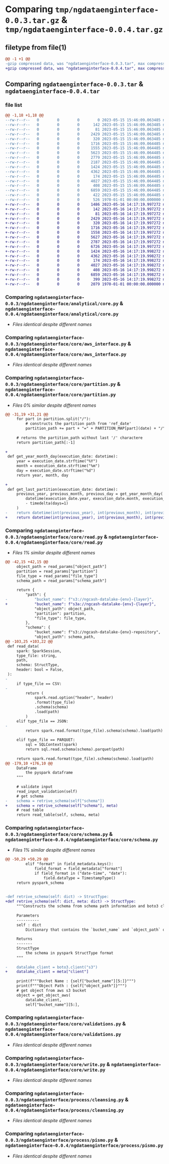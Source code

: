# Comparing `tmp/ngdataenginterface-0.0.3.tar.gz` & `tmp/ngdataenginterface-0.0.4.tar.gz`

## filetype from file(1)

```diff
@@ -1 +1 @@
-gzip compressed data, was "ngdataenginterface-0.0.3.tar", max compression
+gzip compressed data, was "ngdataenginterface-0.0.4.tar", max compression
```

## Comparing `ngdataenginterface-0.0.3.tar` & `ngdataenginterface-0.0.4.tar`

### file list

```diff
@@ -1,18 +1,18 @@
--rw-r--r--   0        0        0        0 2023-05-15 15:46:09.063485 ngdataenginterface-0.0.3/README.md
--rw-r--r--   0        0        0      142 2023-05-15 15:46:09.063485 ngdataenginterface-0.0.3/ngdataenginterface/__init__.py
--rw-r--r--   0        0        0       81 2023-05-15 15:46:09.063485 ngdataenginterface-0.0.3/ngdataenginterface/analytical/__init__.py
--rw-r--r--   0        0        0     2429 2023-05-15 15:46:09.063485 ngdataenginterface-0.0.3/ngdataenginterface/analytical/core.py
--rw-r--r--   0        0        0      320 2023-05-15 15:46:09.063485 ngdataenginterface-0.0.3/ngdataenginterface/core/__init__.py
--rw-r--r--   0        0        0     1716 2023-05-15 15:46:09.064485 ngdataenginterface-0.0.3/ngdataenginterface/core/aws_interface.py
--rw-r--r--   0        0        0     1555 2023-05-15 15:46:09.064485 ngdataenginterface-0.0.3/ngdataenginterface/core/partition.py
--rw-r--r--   0        0        0     5623 2023-05-15 15:46:09.064485 ngdataenginterface-0.0.3/ngdataenginterface/core/read.py
--rw-r--r--   0        0        0     2779 2023-05-15 15:46:09.064485 ngdataenginterface-0.0.3/ngdataenginterface/core/schema.py
--rw-r--r--   0        0        0     2187 2023-05-15 15:46:09.064485 ngdataenginterface-0.0.3/ngdataenginterface/core/utils_emr.py
--rw-r--r--   0        0        0     1424 2023-05-15 15:46:09.064485 ngdataenginterface-0.0.3/ngdataenginterface/core/validations.py
--rw-r--r--   0        0        0     4362 2023-05-15 15:46:09.064485 ngdataenginterface-0.0.3/ngdataenginterface/core/write.py
--rw-r--r--   0        0        0      174 2023-05-15 15:46:09.064485 ngdataenginterface-0.0.3/ngdataenginterface/process/__init__.py
--rw-r--r--   0        0        0     4027 2023-05-15 15:46:09.064485 ngdataenginterface-0.0.3/ngdataenginterface/process/cleansing.py
--rw-r--r--   0        0        0      408 2023-05-15 15:46:09.064485 ngdataenginterface-0.0.3/ngdataenginterface/process/export_redshift.py
--rw-r--r--   0        0        0     6859 2023-05-15 15:46:09.064485 ngdataenginterface-0.0.3/ngdataenginterface/process/pismo.py
--rw-r--r--   0        0        0      422 2023-05-15 15:46:09.064485 ngdataenginterface-0.0.3/pyproject.toml
--rw-r--r--   0        0        0      526 1970-01-01 00:00:00.000000 ngdataenginterface-0.0.3/PKG-INFO
+-rw-r--r--   0        0        0     1486 2023-05-16 14:17:19.997272 ngdataenginterface-0.0.4/README.md
+-rw-r--r--   0        0        0      142 2023-05-16 14:17:19.997272 ngdataenginterface-0.0.4/ngdataenginterface/__init__.py
+-rw-r--r--   0        0        0       81 2023-05-16 14:17:19.997272 ngdataenginterface-0.0.4/ngdataenginterface/analytical/__init__.py
+-rw-r--r--   0        0        0     2429 2023-05-16 14:17:19.997272 ngdataenginterface-0.0.4/ngdataenginterface/analytical/core.py
+-rw-r--r--   0        0        0      320 2023-05-16 14:17:19.997272 ngdataenginterface-0.0.4/ngdataenginterface/core/__init__.py
+-rw-r--r--   0        0        0     1716 2023-05-16 14:17:19.997272 ngdataenginterface-0.0.4/ngdataenginterface/core/aws_interface.py
+-rw-r--r--   0        0        0     1558 2023-05-16 14:17:19.997272 ngdataenginterface-0.0.4/ngdataenginterface/core/partition.py
+-rw-r--r--   0        0        0     5627 2023-05-16 14:17:19.997272 ngdataenginterface-0.0.4/ngdataenginterface/core/read.py
+-rw-r--r--   0        0        0     2787 2023-05-16 14:17:19.997272 ngdataenginterface-0.0.4/ngdataenginterface/core/schema.py
+-rw-r--r--   0        0        0     6726 2023-05-16 14:17:19.997272 ngdataenginterface-0.0.4/ngdataenginterface/core/utils_emr.py
+-rw-r--r--   0        0        0     1424 2023-05-16 14:17:19.998272 ngdataenginterface-0.0.4/ngdataenginterface/core/validations.py
+-rw-r--r--   0        0        0     4362 2023-05-16 14:17:19.998272 ngdataenginterface-0.0.4/ngdataenginterface/core/write.py
+-rw-r--r--   0        0        0      174 2023-05-16 14:17:19.998272 ngdataenginterface-0.0.4/ngdataenginterface/process/__init__.py
+-rw-r--r--   0        0        0     4027 2023-05-16 14:17:19.998272 ngdataenginterface-0.0.4/ngdataenginterface/process/cleansing.py
+-rw-r--r--   0        0        0      408 2023-05-16 14:17:19.998272 ngdataenginterface-0.0.4/ngdataenginterface/process/export_redshift.py
+-rw-r--r--   0        0        0     6859 2023-05-16 14:17:19.998272 ngdataenginterface-0.0.4/ngdataenginterface/process/pismo.py
+-rw-r--r--   0        0        0      399 2023-05-16 14:17:19.998272 ngdataenginterface-0.0.4/pyproject.toml
+-rw-r--r--   0        0        0     2079 1970-01-01 00:00:00.000000 ngdataenginterface-0.0.4/PKG-INFO
```

### Comparing `ngdataenginterface-0.0.3/ngdataenginterface/analytical/core.py` & `ngdataenginterface-0.0.4/ngdataenginterface/analytical/core.py`

 * *Files identical despite different names*

### Comparing `ngdataenginterface-0.0.3/ngdataenginterface/core/aws_interface.py` & `ngdataenginterface-0.0.4/ngdataenginterface/core/aws_interface.py`

 * *Files identical despite different names*

### Comparing `ngdataenginterface-0.0.3/ngdataenginterface/core/partition.py` & `ngdataenginterface-0.0.4/ngdataenginterface/core/partition.py`

 * *Files 0% similar despite different names*

```diff
@@ -31,19 +31,21 @@
     for part in partition.split("/"):
         # constructs the partition path from 'ref_date'
         partition_path += part + "=" + PARTITION_MAP[part](date) + "/"
 
     # returns the partition_path without last '/' charactere
     return partition_path[:-1]
 
+
 def get_year_month_day(execution_date: datetime):
     year = execution_date.strftime("%Y")
     month = execution_date.strftime("%m")
     day = execution_date.strftime("%d")
     return year, month, day
 
+
 def get_last_partition(execution_date: datetime):
     previous_year, previous_month, previous_day = get_year_month_day(
         datetime(execution_date.year, execution_date.month, execution_date.day)
         - timedelta(days=1)
     )
-    return datetime(int(previous_year), int(previous_month), int(previous_day))
+    return datetime(int(previous_year), int(previous_month), int(previous_day))
```

### Comparing `ngdataenginterface-0.0.3/ngdataenginterface/core/read.py` & `ngdataenginterface-0.0.4/ngdataenginterface/core/read.py`

 * *Files 1% similar despite different names*

```diff
@@ -42,15 +42,15 @@
     object_path = read_params["object_path"]
     partition = read_params["partition"]
     file_type = read_params["file_type"]
     schema_path = read_params["schema_path"]
 
     return {
         "path": {
-            "bucket_name": f"s3://ngcash-datalake-{env}-{layer}",
+            "bucket_name": f"s3a://ngcash-datalake-{env}-{layer}",
             "object_path": object_path,
             "partition": partition,
             "file_type": file_type,
         },
         "schema": {
             "bucket_name": f"s3://ngcash-datalake-{env}-repository",
             "object_path": schema_path,
@@ -103,25 +103,22 @@
 def read_data(
     spark: SparkSession,
     type_file: string,
     path,
     schema: StructType,
     header: bool = False,
 ):
-
     if type_file == CSV:
-
         return (
             spark.read.option("header", header)
             .format(type_file)
             .schema(schema)
             .load(path)
         )
     elif type_file == JSON:
-
         return spark.read.format(type_file).schema(schema).load(path)
 
     elif type_file == PARQUET:
         sql = SQLContext(spark)
         return sql.read.schema(schema).parquet(path)
 
     return spark.read.format(type_file).schema(schema).load(path)
@@ -179,10 +176,10 @@
     DataFrame
         the pyspark dataframe
     """
 
     # validate input
     read_input_validation(self)
     # get schema
-    schema = retrive_schema(self["schema"])
+    schema = retrive_schema(self["schema"], meta)
     # read table
     return read_table(self, schema, meta)
```

### Comparing `ngdataenginterface-0.0.3/ngdataenginterface/core/schema.py` & `ngdataenginterface-0.0.4/ngdataenginterface/core/schema.py`

 * *Files 1% similar despite different names*

```diff
@@ -50,29 +50,29 @@
         elif "format" in field_metadata.keys():
             field_format = field_metadata["format"]
             if field_format in ("date-time", "date"):
                 field.dataType = TimestampType()
     return pyspark_schema
 
 
-def retrive_schema(self: dict) -> StructType:
+def retrive_schema(self: dict, meta: dict) -> StructType:
     """Constructs the schema from schema path information and boto3 client
 
     Parameters
     ----------
     self : dict
         Dictionary that contains the `bucket_name` and `object_path` of the schema
 
     Returns
     -------
     StructType
         the schema in pyspark StructType format
     """
 
-    datalake_client = boto3.client("s3")
+    datalake_client = meta["client"]
 
     print(f"""Bucket Name : {self["bucket_name"][5:]}""")
     print(f"""Object Path : {self["object_path"]}""")
     # get object from aws s3 bucket
     object = get_object_aws(
         datalake_client,
         self["bucket_name"][5:],
```

### Comparing `ngdataenginterface-0.0.3/ngdataenginterface/core/validations.py` & `ngdataenginterface-0.0.4/ngdataenginterface/core/validations.py`

 * *Files identical despite different names*

### Comparing `ngdataenginterface-0.0.3/ngdataenginterface/core/write.py` & `ngdataenginterface-0.0.4/ngdataenginterface/core/write.py`

 * *Files identical despite different names*

### Comparing `ngdataenginterface-0.0.3/ngdataenginterface/process/cleansing.py` & `ngdataenginterface-0.0.4/ngdataenginterface/process/cleansing.py`

 * *Files identical despite different names*

### Comparing `ngdataenginterface-0.0.3/ngdataenginterface/process/pismo.py` & `ngdataenginterface-0.0.4/ngdataenginterface/process/pismo.py`

 * *Files identical despite different names*

